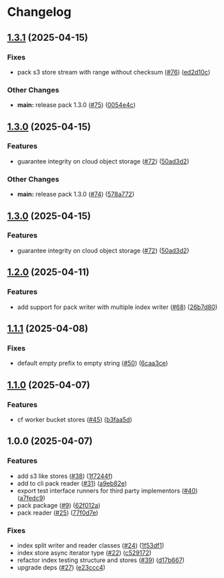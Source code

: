 # Changelog

## [1.3.1](https://github.com/vasco-santos/hash-stream/compare/pack-v1.3.0...pack-v1.3.1) (2025-04-15)


### Fixes

* pack s3 store stream with range without checksum ([#76](https://github.com/vasco-santos/hash-stream/issues/76)) ([ed2d10c](https://github.com/vasco-santos/hash-stream/commit/ed2d10c38abe292e787a7a6085cca5d427aed9f9))


### Other Changes

* **main:** release pack 1.3.0 ([#75](https://github.com/vasco-santos/hash-stream/issues/75)) ([0054e4c](https://github.com/vasco-santos/hash-stream/commit/0054e4c5f14dae662ea625f8d1dbf22aba22fc69))

## [1.3.0](https://github.com/vasco-santos/hash-stream/compare/pack-v1.2.0...pack-v1.3.0) (2025-04-15)


### Features

* guarantee integrity on cloud object storage ([#72](https://github.com/vasco-santos/hash-stream/issues/72)) ([50ad3d2](https://github.com/vasco-santos/hash-stream/commit/50ad3d2c341682ee8bc759bc78ee5c6456ee9aba))


### Other Changes

* **main:** release pack 1.3.0 ([#74](https://github.com/vasco-santos/hash-stream/issues/74)) ([578a772](https://github.com/vasco-santos/hash-stream/commit/578a7728d010d4caab4c4013d0ac6eb57c019f4d))

## [1.3.0](https://github.com/vasco-santos/hash-stream/compare/pack-v1.2.0...pack-v1.3.0) (2025-04-15)


### Features

* guarantee integrity on cloud object storage ([#72](https://github.com/vasco-santos/hash-stream/issues/72)) ([50ad3d2](https://github.com/vasco-santos/hash-stream/commit/50ad3d2c341682ee8bc759bc78ee5c6456ee9aba))

## [1.2.0](https://github.com/vasco-santos/hash-stream/compare/pack-v1.1.1...pack-v1.2.0) (2025-04-11)


### Features

* add support for pack writer with multiple index writer ([#68](https://github.com/vasco-santos/hash-stream/issues/68)) ([26b7d80](https://github.com/vasco-santos/hash-stream/commit/26b7d80d64d3f6402096c191ed486d1b7431c892))

## [1.1.1](https://github.com/vasco-santos/hash-stream/compare/pack-v1.1.0...pack-v1.1.1) (2025-04-08)


### Fixes

* default empty prefix to empty string ([#50](https://github.com/vasco-santos/hash-stream/issues/50)) ([6caa3ce](https://github.com/vasco-santos/hash-stream/commit/6caa3cea54d99cedc4ef375b3cf726a8cfa72f9d))

## [1.1.0](https://github.com/vasco-santos/hash-stream/compare/pack-v1.0.0...pack-v1.1.0) (2025-04-07)


### Features

* cf worker bucket stores ([#45](https://github.com/vasco-santos/hash-stream/issues/45)) ([b3faa5d](https://github.com/vasco-santos/hash-stream/commit/b3faa5d6e7d5d8459bb7968b53fcfa5c8f5c48e6))

## 1.0.0 (2025-04-07)


### Features

* add s3 like stores ([#38](https://github.com/vasco-santos/hash-stream/issues/38)) ([1f7244f](https://github.com/vasco-santos/hash-stream/commit/1f7244f1947e3d7d2ceb6d9c3373a8f6d950f2e8))
* add to cli pack reader ([#31](https://github.com/vasco-santos/hash-stream/issues/31)) ([a9eb82e](https://github.com/vasco-santos/hash-stream/commit/a9eb82e4252f66b68eee1ffea519ee5d58640388))
* export test interface runners for third party implementors ([#40](https://github.com/vasco-santos/hash-stream/issues/40)) ([a7fedc9](https://github.com/vasco-santos/hash-stream/commit/a7fedc95446b8ff986df27d9c90cfbc56ee778f5))
* pack package ([#9](https://github.com/vasco-santos/hash-stream/issues/9)) ([62f012a](https://github.com/vasco-santos/hash-stream/commit/62f012aeb2dbf4d5cd5acec829435067bae09b8f))
* pack reader ([#25](https://github.com/vasco-santos/hash-stream/issues/25)) ([77f0d7e](https://github.com/vasco-santos/hash-stream/commit/77f0d7ed0045dad70ade06507f6dbb254b9c9f1f))


### Fixes

* index split writer and reader classes ([#24](https://github.com/vasco-santos/hash-stream/issues/24)) ([1f53df1](https://github.com/vasco-santos/hash-stream/commit/1f53df1d16f2fe5e90828faddfeedc8ab08def6e))
* index store async iterator type ([#22](https://github.com/vasco-santos/hash-stream/issues/22)) ([c529172](https://github.com/vasco-santos/hash-stream/commit/c5291722555389516b8688495bbd4f5dd5824071))
* refactor index testing structure and stores  ([#39](https://github.com/vasco-santos/hash-stream/issues/39)) ([d17b667](https://github.com/vasco-santos/hash-stream/commit/d17b66783e9c54266c507b9fab0c9ec6bfd463d0))
* upgrade deps ([#27](https://github.com/vasco-santos/hash-stream/issues/27)) ([e23ccc4](https://github.com/vasco-santos/hash-stream/commit/e23ccc4599a9131aa7f07de87378a74e79423f25))
